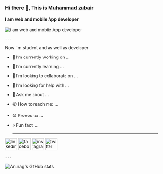 ### Hi there 👋, This is Muhammad zubair
#### I am web and mobile App developer
![I am web and mobile App developer](https://encrypted-tbn0.gstatic.com/images?q=tbn:ANd9GcS0aLRoPaItVoYGO6qfKFAJe4EvoVnX7tN7TQ&usqp=CAU)

	---

Now I'm student and as well as developer

- 🔭 I’m currently working on ...
- 🌱 I’m currently learning ...
- 👯 I’m looking to collaborate on ...
- 🤔 I’m looking for help with ...
- 💬 Ask me about ...
- 📫 How to reach me: ...
- 😄 Pronouns: ...
- ⚡ Fun fact: ...

	---




[<img src='https://cdn.jsdelivr.net/npm/simple-icons@3.0.1/icons/linkedin.svg' alt='linkedin' height='40'>](https://www.linkedin.com/in/https://www.linkedin.com/in/muhammad-zubair-59958b208//)  [<img src='https://cdn.jsdelivr.net/npm/simple-icons@3.0.1/icons/facebook.svg' alt='facebook' height='40'>](https://www.facebook.com/https://www.facebook.com/profile.php?id=100014921291214)  [<img src='https://cdn.jsdelivr.net/npm/simple-icons@3.0.1/icons/instagram.svg' alt='instagram' height='40'>](https://www.instagram.com/instagram.com/zubair12369//)  [<img src='https://cdn.jsdelivr.net/npm/simple-icons@3.0.1/icons/twitter.svg' alt='twitter' height='40'>](https://twitter.com/twitter.com/Muhamma67425784)  


	---



![Anurag's GitHub stats](https://github-readme-stats.vercel.app/api?username=zubairkhan1234&theme=dark&show_icons=true)

